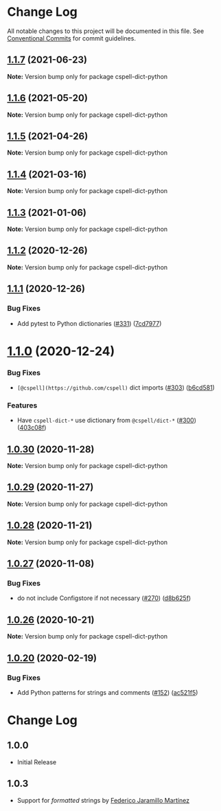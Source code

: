 # Change Log

All notable changes to this project will be documented in this file.
See [Conventional Commits](https://conventionalcommits.org) for commit guidelines.

## [1.1.7](https://github.com/streetsidesoftware/cspell-dicts/compare/cspell-dict-python@1.1.6...cspell-dict-python@1.1.7) (2021-06-23)

**Note:** Version bump only for package cspell-dict-python





## [1.1.6](https://github.com/streetsidesoftware/cspell-dicts/compare/cspell-dict-python@1.1.5...cspell-dict-python@1.1.6) (2021-05-20)

**Note:** Version bump only for package cspell-dict-python





## [1.1.5](https://github.com/streetsidesoftware/cspell-dicts/compare/cspell-dict-python@1.1.4...cspell-dict-python@1.1.5) (2021-04-26)

**Note:** Version bump only for package cspell-dict-python





## [1.1.4](https://github.com/streetsidesoftware/cspell-dicts/compare/cspell-dict-python@1.1.3...cspell-dict-python@1.1.4) (2021-03-16)

**Note:** Version bump only for package cspell-dict-python





## [1.1.3](https://github.com/streetsidesoftware/cspell-dicts/compare/cspell-dict-python@1.1.2...cspell-dict-python@1.1.3) (2021-01-06)

**Note:** Version bump only for package cspell-dict-python





## [1.1.2](https://github.com/streetsidesoftware/cspell-dicts/compare/cspell-dict-python@1.1.1...cspell-dict-python@1.1.2) (2020-12-26)

**Note:** Version bump only for package cspell-dict-python





## [1.1.1](https://github.com/streetsidesoftware/cspell-dicts/compare/cspell-dict-python@1.1.0...cspell-dict-python@1.1.1) (2020-12-26)


### Bug Fixes

* Add pytest to Python dictionaries ([#331](https://github.com/streetsidesoftware/cspell-dicts/issues/331)) ([7cd7977](https://github.com/streetsidesoftware/cspell-dicts/commit/7cd7977b56710d89ee9972fea72a0f36453eb09d))





# [1.1.0](https://github.com/streetsidesoftware/cspell-dicts/compare/cspell-dict-python@1.0.30...cspell-dict-python@1.1.0) (2020-12-24)


### Bug Fixes

* `[@cspell](https://github.com/cspell)` dict imports ([#303](https://github.com/streetsidesoftware/cspell-dicts/issues/303)) ([b6cd581](https://github.com/streetsidesoftware/cspell-dicts/commit/b6cd58114caa8752fba69522e6b740a4be74dd6e))


### Features

* Have `cspell-dict-*` use dictionary from `@cspell/dict-*` ([#300](https://github.com/streetsidesoftware/cspell-dicts/issues/300)) ([403c08f](https://github.com/streetsidesoftware/cspell-dicts/commit/403c08fbd1d11a083f586e591b87ef9a47f71944))





## [1.0.30](https://github.com/streetsidesoftware/cspell-dicts/compare/cspell-dict-python@1.0.29...cspell-dict-python@1.0.30) (2020-11-28)

**Note:** Version bump only for package cspell-dict-python





## [1.0.29](https://github.com/streetsidesoftware/cspell-dicts/compare/cspell-dict-python@1.0.28...cspell-dict-python@1.0.29) (2020-11-27)

**Note:** Version bump only for package cspell-dict-python





## [1.0.28](https://github.com/streetsidesoftware/cspell-dicts/compare/cspell-dict-python@1.0.27...cspell-dict-python@1.0.28) (2020-11-21)

**Note:** Version bump only for package cspell-dict-python

## [1.0.27](https://github.com/streetsidesoftware/cspell-dicts/compare/cspell-dict-python@1.0.26...cspell-dict-python@1.0.27) (2020-11-08)

### Bug Fixes

- do not include Configstore if not necessary ([#270](https://github.com/streetsidesoftware/cspell-dicts/issues/270)) ([d8b625f](https://github.com/streetsidesoftware/cspell-dicts/commit/d8b625f2f42d5cc6c4a9390216ac1e5037886e44))

## [1.0.26](https://github.com/streetsidesoftware/cspell-dicts/compare/cspell-dict-python@1.0.25...cspell-dict-python@1.0.26) (2020-10-21)

**Note:** Version bump only for package cspell-dict-python

## [1.0.20](https://github.com/streetsidesoftware/cspell-dicts/compare/cspell-dict-python@1.0.19...cspell-dict-python@1.0.20) (2020-02-19)

### Bug Fixes

- Add Python patterns for strings and comments ([#152](https://github.com/streetsidesoftware/cspell-dicts/issues/152)) ([ac521f5](https://github.com/streetsidesoftware/cspell-dicts/commit/ac521f58adafbdd148e04d66a11cf677e85fbc40))

# Change Log

## 1.0.0

- Initial Release

## 1.0.3

- Support for _formatted_ strings by [Federico Jaramillo Martínez](jmfederico)

<!--- cspell:ignore Jaramillo jmfederico -->
